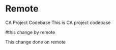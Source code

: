 
# Remote
CA Project Codebase
This is CA project codebase

#this change by remote

This change done on remote


